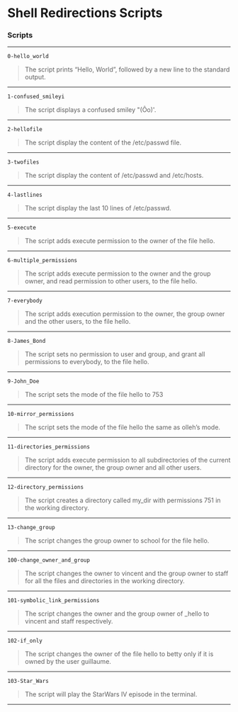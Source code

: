 # Shell Redirections Scripts
### Scripts
---
`0-hello_world`
> The script prints “Hello, World”, followed by a new line to the standard output.
---
`1-confused_smileyi`
> The script displays a confused smiley "(Ôo)'.
---
`2-hellofile`
> The script display the content of the /etc/passwd file.
---
`3-twofiles`
> The script display the content of /etc/passwd and /etc/hosts.
---
`4-lastlines`
> The script display the last 10 lines of /etc/passwd.
---
`5-execute`
> The script adds execute permission to the owner of the file hello.
---
`6-multiple_permissions`
> The script adds execute permission to the owner and the group owner, and read permission to other users, to the file hello.
---
`7-everybody`
> The script adds execution permission to the owner, the group owner and the other users, to the file hello.
---
`8-James_Bond`
> The script sets no permission to user and group, and grant all permissions to everybody, to the file hello.
---
`9-John_Doe`
> The script sets the mode of the file hello to 753
---
`10-mirror_permissions`
> The script sets the mode of the file hello the same as olleh’s mode.
---
`11-directories_permissions`
> The script adds execute permission to all subdirectories of the current directory for the owner, the group owner and all other users.
---
`12-directory_permissions`
> The script creates a directory called my_dir with permissions 751 in the working directory.
---
`13-change_group`
> The script changes the group owner to school for the file hello.
---
`100-change_owner_and_group`
> The script changes the owner to vincent and the group owner to staff for all the files and directories in the working directory.
---
`101-symbolic_link_permissions`
> The script changes the owner and the group owner of _hello to vincent and staff respectively.
---
`102-if_only`
> The script changes the owner of the file hello to betty only if it is owned by the user guillaume.
---
`103-Star_Wars`
> The script will play the StarWars IV episode in the terminal.
---
